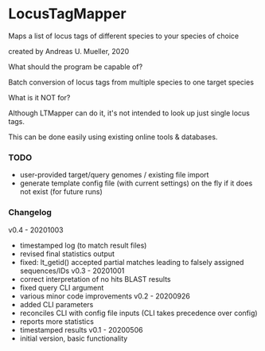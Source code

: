 # LocusTagMapper

Maps a list of locus tags of different species to your species of choice

created by Andreas U. Mueller, 2020


What should the program be capable of?

Batch conversion of locus tags from multiple species to one target species

What is it NOT for?

Although LTMapper can do it, it's not intended to look up just single locus tags.

This can be done easily using existing online tools & databases.


### TODO
- user-provided target/query genomes / existing file import
- generate template config file (with current settings) on the fly if it does not exist (for future runs)

### Changelog
v0.4 - 20201003
- timestamped log (to match result files)
- revised final statistics output
- fixed: lt_getid() accepted partial matches leading to falsely assigned sequences/IDs
v0.3 - 20201001
- correct interpretation of no hits BLAST results
- fixed query CLI argument
- various minor code improvements
v0.2 - 20200926
- added CLI parameters
- reconciles CLI with config file inputs (CLI takes precedence over config)
- reports more statistics
- timestamped results
v0.1 - 20200506
- initial version, basic functionality
